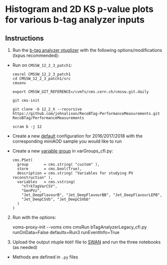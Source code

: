 # Histogram and 2D KS p-value plots for various b-tag analyzer inputs

## Instructions
1. Run the [b-tag analyzer ntuplizer](https://github.com/cms-btv-pog/RecoBTag-PerformanceMeasurements) with the following options/modifications (lxpus recommended):
* Run on `CMSSW_12_2_3_patch1`:

      cmsrel CMSSW_12_2_3_patch1
      cd CMSSW_12_2_3_patch1/src
      cmsenv

      export CMSSW_GIT_REFERENCE=/cvmfs/cms.cern.ch/cmssw.git.daily

      git cms-init
      
      git clone -b 12_2_X --recursive https://github.com/johnalison/RecoBTag-PerformanceMeasurements.git RecoBTag/PerformanceMeasurements
      
      scram b -j 12

* Create a new [default](https://github.com/cms-btv-pog/RecoBTag-PerformanceMeasurements/tree/9_4_X/python/defaults) configuration for 2016/2017/2018 with the corresponding miniAOD sample you would like to run
* Create a new [variable group](https://github.com/cms-btv-pog/RecoBTag-PerformanceMeasurements/blob/9_4_X/python/varGroups_cfi.py) in varGroups_cfi.py:

      cms.PSet(
        group       = cms.string( "custom" ),
        store       = cms.bool(True),
        description = cms.string( "Variables for studying PV reconstruction" ),
        variables   = cms.vstring(
          "nTrkTagVarCSV",
          "GenPVz",
          "Jet_DeepFlavourB", "Jet_DeepFlavourBB", "Jet_DeepFlavourLEPB",
          "Jet_DeepCSVb", "Jet_DeepCSVbb"
        )
      )

2. Run with the options:

      voms-proxy-init --voms cms
      cmsRun bTagAnalyzerLegacy_cfi.py runOnData=False defaults=Run3 runEventInfo=True

4. Upload the output ntuple `ROOT` file to [SWAN](swan.cern.ch) and run the three notebooks (as needed)
* Methods are defined in `.py` files
